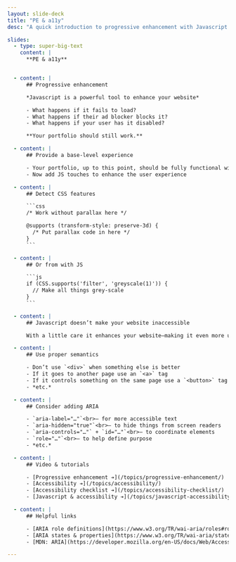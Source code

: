 ```yaml
---
layout: slide-deck
title: "PE & a11y"
desc: "A quick introduction to progressive enhancement with Javascript and applications and how to detect browser features."

slides:
  - type: super-big-text
    content: |
      **PE & a11y**


  - content: |
      ## Progressive enhancement

      *Javascript is a powerful tool to enhance your website*

      - What happens if it fails to load?
      - What happens if their ad blocker blocks it?
      - What happens if your user has it disabled?

      **Your portfolio should still work.**

  - content: |
      ## Provide a base-level experience

      - Your portfolio, up to this point, should be fully functional without Javascript
      - Now add JS touches to enhance the user experience

  - content: |
      ## Detect CSS features

      ```css
      /* Work without parallax here */

      @supports (transform-style: preserve-3d) {
        /* Put parallax code in here */
      }
      ```

  - content: |
      ## Or from with JS

      ```js
      if (CSS.supports('filter', 'greyscale(1)')) {
        // Make all things grey-scale
      }
      ```

  - content: |
      ## Javascript doesn’t make your website inaccessible

      With a little care it enhances your website—making it even more usable & accessible

  - content: |
      ## Use proper semantics

      - Don’t use `<div>` when something else is better
      - If it goes to another page use an `<a>` tag
      - If it controls something on the same page use a `<button>` tag
      - *etc.*

  - content: |
      ## Consider adding ARIA

      - `aria-label="…"`<br>— for more accessible text
      - `aria-hidden="true"`<br>— to hide things from screen readers
      - `aria-controls="…"` + `id="…"`<br>— to coordinate elements
      - `role="…"`<br>— to help define purpose
      - *etc.*

  - content: |
      ## Video & tutorials

      - [Progressive enhancement ➔](/topics/progressive-enhancement/)
      - [Accessibility ➔](/topics/accessibility/)
      - [Accessibility checklist ➔](/topics/accessibility-checklist/)
      - [Javascript & accessibility ➔](/topics/javascript-accessibility/)

  - content: |
      ## Helpful links

      - [ARIA role definitions](https://www.w3.org/TR/wai-aria/roles#role_definitions)
      - [ARIA states & properties](https://www.w3.org/TR/wai-aria/states_and_properties#state_prop_def)
      - [MDN: ARIA](https://developer.mozilla.org/en-US/docs/Web/Accessibility/ARIA)

---
```

